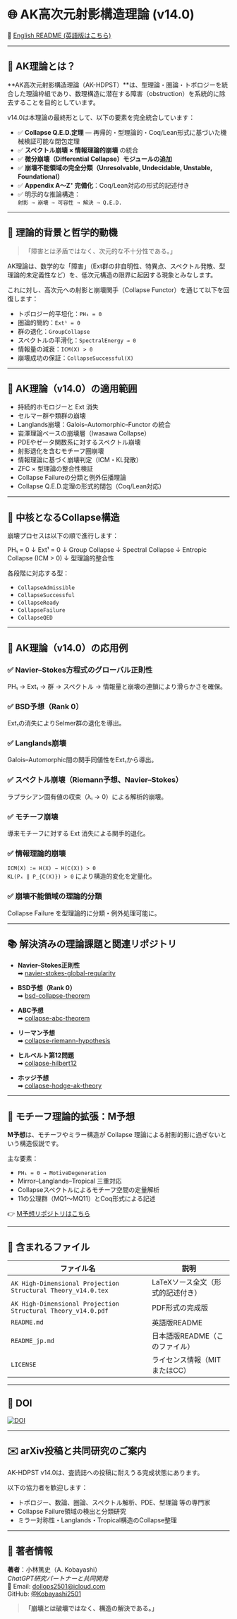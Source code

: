 # 🌐 AK高次元射影構造理論 (v14.0)

📄 [English README (英語版はこちら)](README.md)

---

## 🧩 AK理論とは？

**AK高次元射影構造理論（AK-HDPST）**は、型理論・圏論・トポロジーを統合した理論枠組であり、数理構造に潜在する障害（obstruction）を系統的に除去することを目的としています。

v14.0は本理論の最終形として、以下の要素を完全統合しています：

- ✅ **Collapse Q.E.D.定理** — 再帰的・型理論的・Coq/Lean形式に基づいた機械検証可能な閉包定理
- ✅ **スペクトル崩壊 × 情報理論的崩壊** の統合
- ✅ **微分崩壊（Differential Collapse）モジュールの追加**
- ✅ **崩壊不能領域の完全分類（Unresolvable, Undecidable, Unstable, Foundational）**
- ✅ **Appendix A～Z⁺ 完備化**：Coq/Lean対応の形式的記述付き
- ✅ 明示的な推論構造：  
  `射影 → 崩壊 → 可容性 → 解決 → Q.E.D.`

---

## 🧠 理論的背景と哲学的動機

> 「障害とは矛盾ではなく、次元的な不十分性である。」

AK理論は、数学的な「障害」（Ext群の非自明性、特異点、スペクトル発散、型理論的未定義性など）を、低次元構造の限界に起因する現象とみなします。

これに対し、高次元への射影と崩壊関手（Collapse Functor）を通じて以下を回復します：

- トポロジー的平坦化：`PH₁ = 0`
- 圏論的簡約：`Ext¹ = 0`
- 群の退化：`GroupCollapse`
- スペクトルの平滑化：`SpectralEnergy → 0`
- 情報量の減衰：`ICM(X) > 0`
- 崩壊成功の保証：`CollapseSuccessful(X)`

---

## 🧭 AK理論（v14.0）の適用範囲

- 持続的ホモロジーと Ext 消失
- セルマー群や類群の崩壊
- Langlands崩壊：Galois–Automorphic–Functor の統合
- 岩澤理論ベースの崩壊層（Iwasawa Collapse）
- PDEやゼータ関数系に対するスペクトル崩壊
- 射影退化を含むモチーフ圏崩壊
- 情報理論に基づく崩壊判定（ICM・KL発散）
- ZFC × 型理論の整合性検証
- Collapse Failureの分類と例外伝播理論
- Collapse Q.E.D.定理の形式的閉包（Coq/Lean対応）

---

## 🔧 中核となるCollapse構造

崩壊プロセスは以下の順で進行します：

PH₁ = 0
↓
Ext¹ = 0
↓
Group Collapse
↓
Spectral Collapse
↓
Entropic Collapse (ICM > 0)
↓
型理論的整合性


各段階に対応する型：
- `CollapseAdmissible`
- `CollapseSuccessful`
- `CollapseReady`
- `CollapseFailure`
- `CollapseQED`

---

## 🚀 AK理論（v14.0）の応用例

### ✅ Navier–Stokes方程式のグローバル正則性  
PH₁ → Ext₁ → 群 → スペクトル → 情報量と崩壊の連鎖により滑らかさを確保。

### ✅ BSD予想（Rank 0）  
Ext₁の消失によりSelmer群の退化を導出。

### ✅ Langlands崩壊  
Galois–Automorphic間の関手同値性をExt₁から導出。

### ✅ スペクトル崩壊（Riemann予想、Navier–Stokes）  
ラプラシアン固有値の収束（λᵢ → 0）による解析的崩壊。

### ✅ モチーフ崩壊  
導来モチーフに対する Ext 消失による関手的退化。

### ✅ 情報理論的崩壊  
`ICM(X) := H(X) − H(C(X)) > 0`  
`KL(Pₓ ‖ P_{C(X)}) > 0` により構造的変化を定量化。

### ✅ 崩壊不能領域の理論的分類  
Collapse Failure を型理論的に分類・例外処理可能に。

---

## 📚 解決済みの理論課題と関連リポジトリ

- **Navier–Stokes正則性**  
  ➡ [navier-stokes-global-regularity](https://github.com/Kobayashi2501/navier-stokes-global-regularity)

- **BSD予想（Rank 0）**  
  ➡ [bsd-collapse-theorem](https://github.com/Kobayashi2501/Structural-Proof-of-the-BSD-Conjecture-via-AK-Theory)

- **ABC予想**  
  ➡ [collapse-abc-theorem](https://github.com/Kobayashi2501/Collapse-Theoretic-Proof-of-the-ABC-Conjecture/tree/main)

- **リーマン予想**  
  ➡ [collapse-riemann-hypothesis](https://github.com/Kobayashi2501/A-Formal-Collapse-Resolution-of-the-Riemann-Hypothesis-via-AK-Theory/tree/main)

- **ヒルベルト第12問題**  
  ➡ [collapse-hilbert12](https://github.com/Kobayashi2501/Structural-Proof-of-Hilbert-s-12th-Problem-via-Categorical-Degeneration-in-AK-HDPST)

- **ホッジ予想**  
  ➡ [collapse-hodge-ak-theory](https://github.com/Kobayashi2501/collapse-hodge-ak-theory)

---

## 📘 モチーフ理論的拡張：M予想

**M予想**は、モチーフやミラー構造が Collapse 理論による射影的影に過ぎないという構造仮説です。

主な要素：

- `PH₁ = 0 → MotiveDegeneration`
- Mirror–Langlands–Tropical 三重対応
- Collapseスペクトルによるモチーフ空間の定量解析
- 11の公理群（MQ1〜MQ11）とCoq形式による記述

👉 [M予想リポジトリはこちら](https://github.com/Kobayashi2501/the-M-Conjecture/tree/main)

---

## 📁 含まれるファイル

| ファイル名                                                  | 説明                                |
|-------------------------------------------------------------|-------------------------------------|
| `AK High-Dimensional Projection Structural Theory_v14.0.tex` | LaTeXソース全文（形式的記述付き）  |
| `AK High-Dimensional Projection Structural Theory_v14.0.pdf` | PDF形式の完成版                     |
| `README.md`                                                 | 英語版README                        |
| `README_jp.md`                                              | 日本語版README（このファイル）      |
| `LICENSE`                                                   | ライセンス情報（MITまたはCC）       |

---

## 📌 DOI

[![DOI](https://zenodo.org/badge/DOI/10.5281/zenodo.16296770.svg)](https://doi.org/10.5281/zenodo.16296770)

---

## ✉️ arXiv投稿と共同研究のご案内

AK-HDPST v14.0は、査読誌への投稿に耐えうる完成状態にあります。

以下の協力者を歓迎します：

- トポロジー、数論、圏論、スペクトル解析、PDE、型理論 等の専門家
- Collapse Failure領域の検出と分類研究
- ミラー対称性・Langlands・Tropical構造のCollapse整理

---

## 👤 著者情報

**著者**：小林篤史（A. Kobayashi）  
_ChatGPT研究パートナーと共同開発_  
📧 Email: [dollops2501@icloud.com](mailto:dollops2501@icloud.com)  
GitHub: [@Kobayashi2501](https://github.com/Kobayashi2501)

> **「崩壊とは破壊ではなく、構造の解決である。」**
